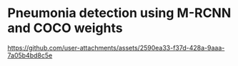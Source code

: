 # Pneumonia detection using M-RCNN and COCO weights

https://github.com/user-attachments/assets/2590ea33-f37d-428a-9aaa-7a05b4bd8c5e

